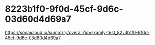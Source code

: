 # 8223b1f0-9f0d-45cf-9d6c-03d60d4d69a7
https://sonarcloud.io/summary/overall?id=examly-test_8223b1f0-9f0d-45cf-9d6c-03d60d4d69a7
